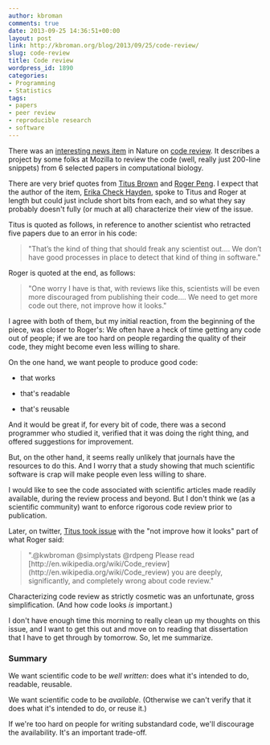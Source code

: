 ```yaml
---
author: kbroman
comments: true
date: 2013-09-25 14:36:51+00:00
layout: post
link: http://kbroman.org/blog/2013/09/25/code-review/
slug: code-review
title: Code review
wordpress_id: 1890
categories:
- Programming
- Statistics
tags:
- papers
- peer review
- reproducible research
- software
---
```


There was an [interesting news item](http://www.nature.com/news/mozilla-plan-seeks-to-debug-scientific-code-1.13812) in Nature on [code review](http://en.wikipedia.org/wiki/Code_review).  It describes a project by some folks at Mozilla to review the code (well, really just 200-line snippets) from 6 selected papers in computational biology.

There are very brief quotes from [Titus Brown](http://ivory.idyll.org/blog/) and [Roger Peng](http://www.biostat.jhsph.edu/~rpeng/).  I expect that the author of the item, [Erika Check Hayden](http://www.nature.com/nature/about/editors/index.html#ErikaCheckHayden), spoke to Titus and Roger at length but could just include short bits from each, and so what they say probably doesn't fully (or much at all) characterize their view of the issue.

Titus is quoted as follows, in reference to another scientist who retracted five papers due to an error in his code:


<blockquote>"That’s the kind of thing that should freak any scientist out.... We don’t have good processes in place to detect that kind of thing in software."</blockquote>



Roger is quoted at the end, as follows:


<blockquote>"One worry I have is that, with reviews like this, scientists will be even more discouraged from publishing their code.... We need to get more code out there, not improve how it looks."</blockquote>



I agree with both of them, but my initial reaction, from the beginning of the piece, was closer to Roger's: We often have a heck of time getting any code out of people; if we are too hard on people regarding the quality of their code, they might become even less willing to share.

On the one hand, we want people to produce good code:




  * that works

  * that's readable

  * that's reusable


And it would be great if, for every bit of code, there was a second programmer who studied it, verified that it was doing the right thing, and offered suggestions for improvement.

But, on the other hand, it seems really unlikely that journals have the resources to do this. And I worry that a study showing that much scientific software is crap will make people even less willing to share.

I would like to see the code associated with scientific articles made readily available, during the review process and beyond. But I don't think we (as a scientific community) want to enforce rigorous code review prior to publication.

Later, on twitter, [Titus took issue](https://twitter.com/ctitusbrown/status/382862626692149248) with the "not improve how it looks" part of what Roger said:



<blockquote>".@kwbroman @simplystats @rdpeng Please read [http://en.wikipedia.org/wiki/Code_review](http://en.wikipedia.org/wiki/Code_review) you are deeply, significantly, and completely wrong about code review."</blockquote>



Characterizing code review as strictly cosmetic was an unfortunate, gross simplification. (And how code looks _is_ important.)

I don't have enough time this morning to really clean up my thoughts on this issue, and I want to get this out and move on to reading that dissertation that I have to get through by tomorrow. So, let me summarize.



### Summary



We want scientific code to be _well written_: does what it's intended to do, readable, reusable.

We want scientific code to be _available_. (Otherwise we can't verify that it does what it's intended to do, or reuse it.)

If we're too hard on people for writing substandard code, we'll discourage the availability. It's an important trade-off.


